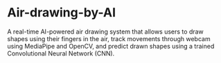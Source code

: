 # Air-drawing-by-AI
A real-time AI-powered air drawing system that allows users to draw shapes using their fingers in the air, track movements through webcam using MediaPipe and OpenCV, and predict drawn shapes using a trained Convolutional Neural Network (CNN). 
